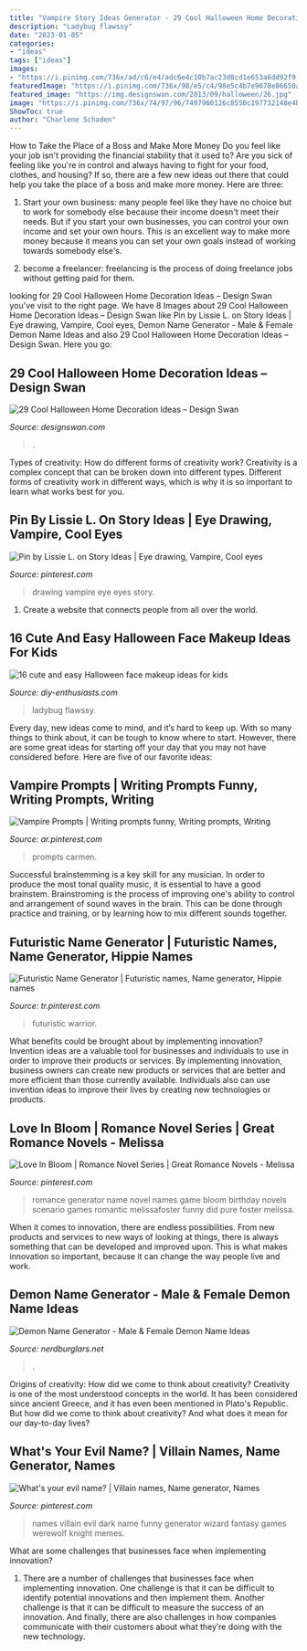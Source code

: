 ```yaml
---
title: "Vampire Story Ideas Generator - 29 Cool Halloween Home Decoration Ideas – Design Swan"
description: "Ladybug flawssy"
date: "2023-01-05"
categories:
- "ideas"
tags: ["ideas"]
images:
- "https://i.pinimg.com/736x/ad/c6/e4/adc6e4c10b7ac23d8cd1e653a6dd92f9--have-fun-seaside.jpg"
featuredImage: "https://i.pinimg.com/736x/98/e5/c4/98e5c4b7e9678e86650a88f59a78c035--dark-knight-werewolves.jpg"
featured_image: "https://img.designswan.com/2013/09/halloween/26.jpg"
image: "https://i.pinimg.com/736x/74/97/96/7497960126c8550c197732148e4b75b0.jpg"
ShowToc: true
author: "Charlene Schaden"
---
```



How to Take the Place of a Boss and Make More Money
Do you feel like your job isn't providing the financial stability that it used to? Are you sick of feeling like you're in control and always having to fight for your food, clothes, and housing? If so, there are a few new ideas out there that could help you take the place of a boss and make more money. Here are three:
1. Start your own business: many people feel like they have no choice but to work for somebody else because their income doesn't meet their needs. But if you start your own businesses, you can control your own income and set your own hours. This is an excellent way to make more money because it means you can set your own goals instead of working towards somebody else's.

2. become a freelancer: freelancing is the process of doing freelance jobs without getting paid for them.

	

		
looking for 29 Cool Halloween Home Decoration Ideas – Design Swan you've visit to the right page. We have 8 Images about 29 Cool Halloween Home Decoration Ideas – Design Swan like Pin by Lissie L. on Story Ideas | Eye drawing, Vampire, Cool eyes, Demon Name Generator - Male &amp; Female Demon Name Ideas and also 29 Cool Halloween Home Decoration Ideas – Design Swan. Here you go:
		
    
## 29 Cool Halloween Home Decoration Ideas – Design Swan

<img loading=lazy src="https://img.designswan.com/2013/09/halloween/26.jpg" onerror="this.onerror=null;this.src='https://tse1.mm.bing.net/th?id=OIP.74yrYBd3JbWcAGJSrA1J3QHaLK&amp;pid=15.1';" alt="29 Cool Halloween Home Decoration Ideas – Design Swan">

_Source: designswan.com_

>. 

	

Types of creativity: How do different forms of creativity work?
Creativity is a complex concept that can be broken down into different types. Different forms of creativity work in different ways, which is why it is so important to learn what works best for you.

    
## Pin By Lissie L. On Story Ideas | Eye Drawing, Vampire, Cool Eyes

<img loading=lazy src="https://i.pinimg.com/736x/b4/2e/17/b42e17a5b9e121772eae36f53c75455d.jpg" onerror="this.onerror=null;this.src='https://tse4.mm.bing.net/th?id=OIP.XmlO03w3JhZrQL16NoOWtgHaHa&amp;pid=15.1';" alt="Pin by Lissie L. on Story Ideas | Eye drawing, Vampire, Cool eyes">

_Source: pinterest.com_

>drawing vampire eye eyes story. 

	

1. Create a website that connects people from all over the world.

    
## 16 Cute And Easy Halloween Face Makeup Ideas For Kids

<img loading=lazy src="https://www.diy-enthusiasts.com/wp-content/uploads/2014/09/kids-face-makeup-ideas-party-ladybug-face-mask.jpg" onerror="this.onerror=null;this.src='https://tse2.mm.bing.net/th?id=OIP.rOHwNHDXlolx_fp2kFciPwAAAA&amp;pid=15.1';" alt="16 cute and easy Halloween face makeup ideas for kids">

_Source: diy-enthusiasts.com_

>ladybug flawssy. 

	

Every day, new ideas come to mind, and it’s hard to keep up. With so many things to think about, it can be tough to know where to start. However, there are some great ideas for starting off your day that you may not have considered before. Here are five of our favorite ideas: 

    
## Vampire Prompts | Writing Prompts Funny, Writing Prompts, Writing

<img loading=lazy src="https://i.pinimg.com/736x/b4/65/17/b465179bfae9bae50727e372cd9920d1.jpg" onerror="this.onerror=null;this.src='https://tse1.mm.bing.net/th?id=OIP.CbPVjMpR7lwjsViTaEa3TwHaN5&amp;pid=15.1';" alt="Vampire Prompts | Writing prompts funny, Writing prompts, Writing">

_Source: ar.pinterest.com_

>prompts carmen. 

	

Successful brainstemming is a key skill for any musician. In order to produce the most tonal quality music, it is essential to have a good brainstem. Brainstroming is the process of improving one's ability to control and arrangement of sound waves in the brain. This can be done through practice and training, or by learning how to mix different sounds together.

    
## Futuristic Name Generator | Futuristic Names, Name Generator, Hippie Names

<img loading=lazy src="https://i.pinimg.com/736x/74/97/96/7497960126c8550c197732148e4b75b0.jpg" onerror="this.onerror=null;this.src='https://tse3.mm.bing.net/th?id=OIP.RwT9BD2aJCSfjaoaR2m80wHaLH&amp;pid=15.1';" alt="Futuristic Name Generator | Futuristic names, Name generator, Hippie names">

_Source: tr.pinterest.com_

>futuristic warrior. 

	

What benefits could be brought about by implementing innovation?
Invention ideas are a valuable tool for businesses and individuals to use in order to improve their products or services. By implementing innovation, business owners can create new products or services that are better and more efficient than those currently available. Individuals also can use invention ideas to improve their lives by creating new technologies or products.

    
## Love In Bloom | Romance Novel Series | Great Romance Novels - Melissa

<img loading=lazy src="https://i.pinimg.com/736x/ad/c6/e4/adc6e4c10b7ac23d8cd1e653a6dd92f9--have-fun-seaside.jpg" onerror="this.onerror=null;this.src='https://tse4.mm.bing.net/th?id=OIP.QbbqFSFvG78TItbynWgJlgHaKr&amp;pid=15.1';" alt="Love In Bloom | Romance Novel Series | Great Romance Novels - Melissa">

_Source: pinterest.com_

>romance generator name novel names game bloom birthday novels scenario games romantic melissafoster funny did pure foster melissa. 

	

When it comes to innovation, there are endless possibilities. From new products and services to new ways of looking at things, there is always something that can be developed and improved upon. This is what makes innovation so important, because it can change the way people live and work.

    
## Demon Name Generator - Male &amp; Female Demon Name Ideas

<img loading=lazy src="https://img.nerdburglars.net/wp-content/uploads/2019/08/demon-name-generator-1.jpg" onerror="this.onerror=null;this.src='https://tse3.mm.bing.net/th?id=OIP.nPznqvcCOrvqAeUvfufhkAHaDo&amp;pid=15.1';" alt="Demon Name Generator - Male &amp; Female Demon Name Ideas">

_Source: nerdburglars.net_

>. 

	

Origins of creativity: How did we come to think about creativity?
Creativity is one of the most understood concepts in the world. It has been considered since ancient Greece, and it has even been mentioned in Plato's Republic. But how did we come to think about creativity? And what does it mean for our day-to-day lives?

    
## What&#039;s Your Evil Name? | Villain Names, Name Generator, Names

<img loading=lazy src="https://i.pinimg.com/736x/98/e5/c4/98e5c4b7e9678e86650a88f59a78c035--dark-knight-werewolves.jpg" onerror="this.onerror=null;this.src='https://tse1.mm.bing.net/th?id=OIP.R4ve7_QPfj82mPXiP6brhAAAAA&amp;pid=15.1';" alt="What&#039;s your evil name? | Villain names, Name generator, Names">

_Source: pinterest.com_

>names villain evil dark name funny generator wizard fantasy games werewolf knight memes. 

	

What are some challenges that businesses face when implementing innovation?
1. There are a number of challenges that businesses face when implementing innovation. One challenge is that it can be difficult to identify potential innovations and then implement them. Another challenge is that it can be difficult to measure the success of an innovation. And finally, there are also challenges in how companies communicate with their customers about what they’re doing with the new technology.

